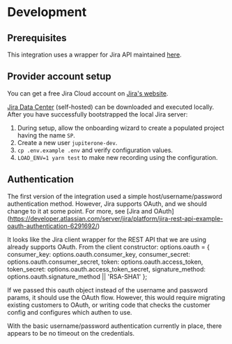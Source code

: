 # Development

## Prerequisites

This integration uses a wrapper for Jira API maintained
[here](https://github.com/jira-node/node-jira-client).

## Provider account setup

You can get a free Jira Cloud account on
[Jira's website](https://www.atlassian.com/software/jira/free).

[Jira Data Center](https://www.atlassian.com/software/jira/download-journey)
(self-hosted) can be downloaded and executed locally. After you have
successfully bootstrapped the local Jira server:

1. During setup, allow the onboarding wizard to create a populated project
   having the name `SP`.
2. Create a new user `jupiterone-dev`.
3. `cp .env.example .env` and verify configuration values.
4. `LOAD_ENV=1 yarn test` to make new recording using the configuration.

## Authentication

The first version of the integration used a simple host/username/password
authentication method. However, Jira supports OAuth, and we should change to it
at some point. For more, see [Jira and OAuth]
(https://developer.atlassian.com/server/jira/platform/jira-rest-api-example-oauth-authentication-6291692/)

It looks like the Jira client wrapper for the REST API that we are using already
supports OAuth. From the client constructor: options.oauth = { consumer_key:
options.oauth.consumer_key, consumer_secret: options.oauth.consumer_secret,
token: options.oauth.access_token, token_secret:
options.oauth.access_token_secret, signature_method:
options.oauth.signature_method || 'RSA-SHA1' };

If we passed this oauth object instead of the username and password params, it
should use the OAuth flow. However, this would require migrating existing
customers to OAuth, or writing code that checks the customer config and
configures which authen to use.

With the basic username/password authentication currently in place, there
appears to be no timeout on the credentials.
